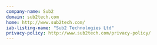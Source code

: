 ```yaml
---
company-name: Sub2
domain: sub2tech.com
home: http://www.sub2tech.com/
iab-listing-name: "Sub2 Technologies Ltd"
privacy-policy: http://www.sub2tech.com/privacy-policy/
---
```




